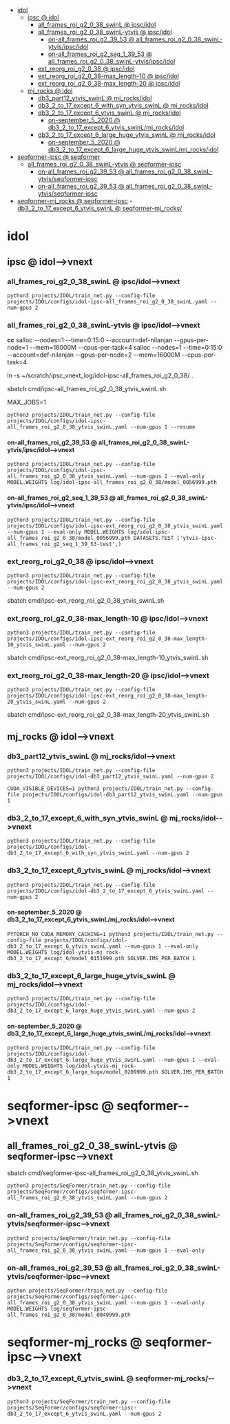 <!-- MarkdownTOC -->

- [idol](#ido_l_)
    - [ipsc       @ idol](#ipsc___idol_)
        - [all_frames_roi_g2_0_38_swinL       @ ipsc/idol](#all_frames_roi_g2_0_38_swinl___ipsc_ido_l_)
        - [all_frames_roi_g2_0_38_swinL-ytvis       @ ipsc/idol](#all_frames_roi_g2_0_38_swinl_ytvis___ipsc_ido_l_)
            - [on-all_frames_roi_g2_39_53       @ all_frames_roi_g2_0_38_swinL-ytvis/ipsc/idol](#on_all_frames_roi_g2_39_53___all_frames_roi_g2_0_38_swinl_ytvis_ipsc_idol_)
            - [on-all_frames_roi_g2_seq_1_39_53       @ all_frames_roi_g2_0_38_swinL-ytvis/ipsc/idol](#on_all_frames_roi_g2_seq_1_39_53___all_frames_roi_g2_0_38_swinl_ytvis_ipsc_idol_)
        - [ext_reorg_roi_g2_0_38       @ ipsc/idol](#ext_reorg_roi_g2_0_38___ipsc_ido_l_)
        - [ext_reorg_roi_g2_0_38-max_length-10       @ ipsc/idol](#ext_reorg_roi_g2_0_38_max_length_10___ipsc_ido_l_)
        - [ext_reorg_roi_g2_0_38-max_length-20       @ ipsc/idol](#ext_reorg_roi_g2_0_38_max_length_20___ipsc_ido_l_)
    - [mj_rocks       @ idol](#mj_rocks___idol_)
        - [db3_part12_ytvis_swinL       @ mj_rocks/idol](#db3_part12_ytvis_swinl___mj_rocks_ido_l_)
        - [db3_2_to_17_except_6_with_syn_ytvis_swinL       @ mj_rocks/idol](#db3_2_to_17_except_6_with_syn_ytvis_swinl___mj_rocks_ido_l_)
        - [db3_2_to_17_except_6_ytvis_swinL       @ mj_rocks/idol](#db3_2_to_17_except_6_ytvis_swinl___mj_rocks_ido_l_)
            - [on-september_5_2020       @ db3_2_to_17_except_6_ytvis_swinL/mj_rocks/idol](#on_september_5_2020___db3_2_to_17_except_6_ytvis_swinl_mj_rocks_idol_)
        - [db3_2_to_17_except_6_large_huge_ytvis_swinL       @ mj_rocks/idol](#db3_2_to_17_except_6_large_huge_ytvis_swinl___mj_rocks_ido_l_)
            - [on-september_5_2020       @ db3_2_to_17_except_6_large_huge_ytvis_swinL/mj_rocks/idol](#on_september_5_2020___db3_2_to_17_except_6_large_huge_ytvis_swinl_mj_rocks_ido_l_)
- [seqformer-ipsc       @ seqformer](#seqformer_ipsc___seqforme_r_)
    - [all_frames_roi_g2_0_38_swinL-ytvis       @ seqformer-ipsc](#all_frames_roi_g2_0_38_swinl_ytvis___seqformer_ipsc_)
        - [on-all_frames_roi_g2_39_53       @ all_frames_roi_g2_0_38_swinL-ytvis/seqformer-ipsc](#on_all_frames_roi_g2_39_53___all_frames_roi_g2_0_38_swinl_ytvis_seqformer_ips_c_)
        - [on-all_frames_roi_g2_39_53       @ all_frames_roi_g2_0_38_swinL-ytvis/seqformer-ipsc](#on_all_frames_roi_g2_39_53___all_frames_roi_g2_0_38_swinl_ytvis_seqformer_ips_c__1)
- [seqformer-mj_rocks       @ seqformer-ipsc](#seqformer_mj_rocks___seqformer_ipsc_)
        - [db3_2_to_17_except_6_ytvis_swinL       @ seqformer-mj_rocks/](#db3_2_to_17_except_6_ytvis_swinl___seqformer_mj_rocks__)

<!-- /MarkdownTOC -->
<a id="ido_l_"></a>
# idol

<a id="ipsc___idol_"></a>
## ipsc       @ idol-->vnext
<a id="all_frames_roi_g2_0_38_swinl___ipsc_ido_l_"></a>
### all_frames_roi_g2_0_38_swinL       @ ipsc/idol-->vnext
```
python3 projects/IDOL/train_net.py --config-file projects/IDOL/configs/idol-ipsc-all_frames_roi_g2_0_38_swinL.yaml --num-gpus 2 
```

<a id="all_frames_roi_g2_0_38_swinl_ytvis___ipsc_ido_l_"></a>
### all_frames_roi_g2_0_38_swinL-ytvis       @ ipsc/idol-->vnext
__cc__
salloc --nodes=1 --time=0:15:0 --account=def-nilanjan --gpus-per-node=1 --mem=16000M --cpus-per-task=4
salloc --nodes=1 --time=0:15:0 --account=def-nilanjan --gpus-per-node=2 --mem=16000M --cpus-per-task=4

ln -s ~/scratch/ipsc_vnext_log/idol-ipsc-all_frames_roi_g2_0_38/ .

sbatch cmd/ipsc-all_frames_roi_g2_0_38_ytvis_swinL.sh

MAX_JOBS=1

```
python3 projects/IDOL/train_net.py --config-file projects/IDOL/configs/idol-ipsc-all_frames_roi_g2_0_38_ytvis_swinL.yaml --num-gpus 1 --resume
```

<a id="on_all_frames_roi_g2_39_53___all_frames_roi_g2_0_38_swinl_ytvis_ipsc_idol_"></a>
#### on-all_frames_roi_g2_39_53       @ all_frames_roi_g2_0_38_swinL-ytvis/ipsc/idol-->vnext
```
python3 projects/IDOL/train_net.py --config-file projects/IDOL/configs/idol-ipsc-all_frames_roi_g2_0_38_ytvis_swinL.yaml --num-gpus 1 --eval-only MODEL.WEIGHTS log/idol-ipsc-all_frames_roi_g2_0_38/model_0056999.pth
```

<a id="on_all_frames_roi_g2_seq_1_39_53___all_frames_roi_g2_0_38_swinl_ytvis_ipsc_idol_"></a>
#### on-all_frames_roi_g2_seq_1_39_53       @ all_frames_roi_g2_0_38_swinL-ytvis/ipsc/idol-->vnext
```
python3 projects/IDOL/train_net.py --config-file projects/IDOL/configs/idol-ipsc-ext_reorg_roi_g2_0_38_ytvis_swinL.yaml --num-gpus 1 --eval-only MODEL.WEIGHTS log/idol-ipsc-all_frames_roi_g2_0_38/model_0056999.pth DATASETS.TEST ('ytvis-ipsc-all_frames_roi_g2_seq_1_39_53-test',)
```

<a id="ext_reorg_roi_g2_0_38___ipsc_ido_l_"></a>
### ext_reorg_roi_g2_0_38       @ ipsc/idol-->vnext
```
python3 projects/IDOL/train_net.py --config-file projects/IDOL/configs/idol-ipsc-ext_reorg_roi_g2_0_38_ytvis_swinL.yaml --num-gpus 2 
```
sbatch cmd/ipsc-ext_reorg_roi_g2_0_38_ytvis_swinL.sh

<a id="ext_reorg_roi_g2_0_38_max_length_10___ipsc_ido_l_"></a>
### ext_reorg_roi_g2_0_38-max_length-10       @ ipsc/idol-->vnext
```
python3 projects/IDOL/train_net.py --config-file projects/IDOL/configs/idol-ipsc-ext_reorg_roi_g2_0_38-max_length-10_ytvis_swinL.yaml --num-gpus 2 
```
sbatch cmd/ipsc-ext_reorg_roi_g2_0_38-max_length-10_ytvis_swinL.sh

<a id="ext_reorg_roi_g2_0_38_max_length_20___ipsc_ido_l_"></a>
### ext_reorg_roi_g2_0_38-max_length-20       @ ipsc/idol-->vnext
```
python3 projects/IDOL/train_net.py --config-file projects/IDOL/configs/idol-ipsc-ext_reorg_roi_g2_0_38-max_length-20_ytvis_swinL.yaml --num-gpus 2 
```
sbatch cmd/ipsc-ext_reorg_roi_g2_0_38-max_length-20_ytvis_swinL.sh


<a id="mj_rocks___idol_"></a>
## mj_rocks       @ idol-->vnext

<a id="db3_part12_ytvis_swinl___mj_rocks_ido_l_"></a>
### db3_part12_ytvis_swinL       @ mj_rocks/idol-->vnext
```
python3 projects/IDOL/train_net.py --config-file projects/IDOL/configs/idol-db3_part12_ytvis_swinL.yaml --num-gpus 2
```

```
CUDA_VISIBLE_DEVICES=1 python3 projects/IDOL/train_net.py --config-file projects/IDOL/configs/idol-db3_part12_ytvis_swinL.yaml --num-gpus 1 
```
<a id="db3_2_to_17_except_6_with_syn_ytvis_swinl___mj_rocks_ido_l_"></a>
### db3_2_to_17_except_6_with_syn_ytvis_swinL       @ mj_rocks/idol-->vnext
```
python3 projects/IDOL/train_net.py --config-file projects/IDOL/configs/idol-db3_2_to_17_except_6_with_syn_ytvis_swinL.yaml --num-gpus 2
```
<a id="db3_2_to_17_except_6_ytvis_swinl___mj_rocks_ido_l_"></a>
### db3_2_to_17_except_6_ytvis_swinL       @ mj_rocks/idol-->vnext
```
python3 projects/IDOL/train_net.py --config-file projects/IDOL/configs/idol-db3_2_to_17_except_6_ytvis_swinL.yaml --num-gpus 2
```

<a id="on_september_5_2020___db3_2_to_17_except_6_ytvis_swinl_mj_rocks_idol_"></a>
#### on-september_5_2020       @ db3_2_to_17_except_6_ytvis_swinL/mj_rocks/idol-->vnext
```
PYTORCH_NO_CUDA_MEMORY_CACHING=1 python3 projects/IDOL/train_net.py --config-file projects/IDOL/configs/idol-db3_2_to_17_except_6_ytvis_swinL.yaml --num-gpus 1 --eval-only MODEL.WEIGHTS log/idol-ytvis-mj_rock-db3_2_to_17_except_6/model_0151999.pth SOLVER.IMS_PER_BATCH 1
```

<a id="db3_2_to_17_except_6_large_huge_ytvis_swinl___mj_rocks_ido_l_"></a>
### db3_2_to_17_except_6_large_huge_ytvis_swinL       @ mj_rocks/idol-->vnext
```
python3 projects/IDOL/train_net.py --config-file projects/IDOL/configs/idol-db3_2_to_17_except_6_large_huge_ytvis_swinL.yaml --num-gpus 2
```

<a id="on_september_5_2020___db3_2_to_17_except_6_large_huge_ytvis_swinl_mj_rocks_ido_l_"></a>
#### on-september_5_2020       @ db3_2_to_17_except_6_large_huge_ytvis_swinL/mj_rocks/idol-->vnext
```
python3 projects/IDOL/train_net.py --config-file projects/IDOL/configs/idol-db3_2_to_17_except_6_large_huge_ytvis_swinL.yaml --num-gpus 1 --eval-only MODEL.WEIGHTS log/idol-ytvis-mj_rock-db3_2_to_17_except_6_large_huge/model_0209999.pth SOLVER.IMS_PER_BATCH 1
```

<a id="seqformer_ipsc___seqforme_r_"></a>
# seqformer-ipsc       @ seqformer-->vnext
<a id="all_frames_roi_g2_0_38_swinl_ytvis___seqformer_ipsc_"></a>
## all_frames_roi_g2_0_38_swinL-ytvis       @ seqformer-ipsc-->vnext
sbatch cmd/seqformer-ipsc-all_frames_roi_g2_0_38_ytvis_swinL.sh
```
python3 projects/SeqFormer/train_net.py --config-file projects/SeqFormer/configs/seqformer-ipsc-all_frames_roi_g2_0_38_ytvis_swinL.yaml --num-gpus 2
```

<a id="on_all_frames_roi_g2_39_53___all_frames_roi_g2_0_38_swinl_ytvis_seqformer_ips_c_"></a>
### on-all_frames_roi_g2_39_53       @ all_frames_roi_g2_0_38_swinL-ytvis/seqformer-ipsc-->vnext
```
python3 projects/SeqFormer/train_net.py --config-file projects/SeqFormer/configs/seqformer-ipsc-all_frames_roi_g2_0_38_ytvis_swinL.yaml --num-gpus 1 --eval-only 
```

<a id="on_all_frames_roi_g2_39_53___all_frames_roi_g2_0_38_swinl_ytvis_seqformer_ips_c__1"></a>
### on-all_frames_roi_g2_39_53       @ all_frames_roi_g2_0_38_swinL-ytvis/seqformer-ipsc-->vnext
```
python projects/SeqFormer/train_net.py --config-file projects/SeqFormer/configs/seqformer-ipsc-all_frames_roi_g2_0_38_ytvis_swinL.yaml --num-gpus 1 --eval-only MODEL.WEIGHTS log/seqformer-ipsc-all_frames_roi_g2_0_38/model_0049999.pth
```

<a id="seqformer_mj_rocks___seqformer_ipsc_"></a>
# seqformer-mj_rocks       @ seqformer-ipsc-->vnext
<a id="db3_2_to_17_except_6_ytvis_swinl___seqformer_mj_rocks__"></a>
### db3_2_to_17_except_6_ytvis_swinL       @ seqformer-mj_rocks/-->vnext
```
python3 projects/SeqFormer/train_net.py --config-file projects/SeqFormer/configs/seqformer-ipsc-db3_2_to_17_except_6_ytvis_swinL.yaml --num-gpus 2
```











